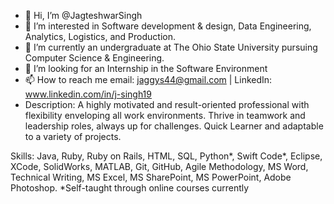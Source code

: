 - 👋 Hi, I’m @JagteshwarSingh
- 👀 I’m interested in Software development & design, Data Engineering, Analytics, Logistics, and Production. 
- 🌱 I’m currently an undergraduate at The Ohio State University pursuing Computer Science & Engineering.
- 💞️ I’m looking for an Internship in the Software Environment
- 📫 How to reach me email: jaggys44@gmail.com | LinkedIn: www.linkedin.com/in/j-singh19
- Description: A highly motivated and result-oriented professional with flexibility enveloping all work environments. Thrive in teamwork and leadership roles, always up for challenges. Quick Learner and adaptable to a variety of projects.

Skills: Java, Ruby, Ruby on Rails, HTML, SQL, Python*, Swift Code*, Eclipse, XCode, SolidWorks, MATLAB, Git, GitHub, Agile Methodology, MS Word, Technical Writing, MS Excel, MS SharePoint, MS PowerPoint, Adobe Photoshop.
*Self-taught through online courses currently 

<!---
JagteshwarSingh/JagteshwarSingh is a ✨ special ✨ repository because its `README.md` (this file) appears on your GitHub profile.
You can click the Preview link to take a look at your changes.
--->
